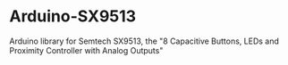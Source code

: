 # Arduino-SX9513
Arduino library for Semtech SX9513, the "8 Capacitive Buttons, LEDs and Proximity Controller with Analog Outputs"

